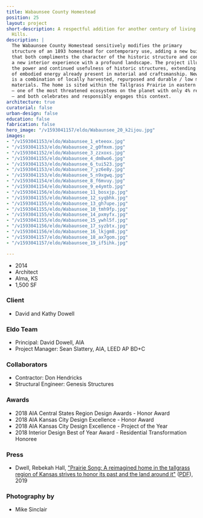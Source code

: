 ```yaml
---
title: Wabaunsee County Homestead
position: 25
layout: project
short-description: A respectful addition for another century of living in the Flint
  Hills.
description: |
  The Wabaunsee County Homestead sensitively modifies the primary
  structure of an 1893 homestead for contemporary use, adding a new building
  that both compliments the character of the historic structure and connects
  a new interior experience with a profound landscape. The project illustrates
  the power and continued usefulness of historic structures, extending the value
  of embodied energy already present in material and craftsmanship. New construction
  is a combination of locally harvested, repurposed and durable / low maintenance
  materials. The home is sited within the Tallgrass Prairie in eastern Kansas
  — one of the most threatened ecosystems on the planet with only 4% remaining
  — and both celebrates and responsibly engages this context.
architecture: true
curatorial: false
urban-design: false
education: false
fabrication: false
hero_image: "/v1593041157/eldo/Wabaunsee_20_k2ijou.jpg"
images:
- "/v1593041153/eldo/Wabaunsee_1_eteeox.jpg"
- "/v1593041153/eldo/Wabaunsee_2_g0fmxm.jpg"
- "/v1593041152/eldo/Wabaunsee_3_zzxoxs.jpg"
- "/v1593041155/eldo/Wabaunsee_4_dm8wo6.jpg"
- "/v1593041153/eldo/Wabaunsee_6_tui523.jpg"
- "/v1593041153/eldo/Wabaunsee_7_yz6e8y.jpg"
- "/v1593041153/eldo/Wabaunsee_5_n9xgwq.jpg"
- "/v1593041154/eldo/Wabaunsee_8_f6mvuy.jpg"
- "/v1593041154/eldo/Wabaunsee_9_e4ymtb.jpg"
- "/v1593041156/eldo/Wabaunsee_11_bosxjp.jpg"
- "/v1593041155/eldo/Wabaunsee_12_syqbhk.jpg"
- "/v1593041155/eldo/Wabaunsee_13_gh7upe.jpg"
- "/v1593041155/eldo/Wabaunsee_10_tmh9fp.jpg"
- "/v1593041155/eldo/Wabaunsee_14_pxmyfx.jpg"
- "/v1593041155/eldo/Wabaunsee_15_ywhl5f.jpg"
- "/v1593041156/eldo/Wabaunsee_17_syzbtx.jpg"
- "/v1593041156/eldo/Wabaunsee_16_lkjgm8.jpg"
- "/v1593041157/eldo/Wabaunsee_18_ax7gom.jpg"
- "/v1593041157/eldo/Wabaunsee_19_if5ihk.jpg"

---
```

- 2014
- Architect
- Alma, KS
- 1,500 SF

### Client
- David and Kathy Dowell

### Eldo Team
- Principal: David Dowell, AIA
- Project Manager: Sean Slattery, AIA, LEED AP BD+C

### Collaborators
- Contractor: Don Hendricks
- Structural Engineer: Genesis Structures

### Awards
- 2018 AIA Central States Region Design Awards - Honor Award
- 2018 AIA Kansas City Design Excellence - Honor Award
- 2018 AIA Kansas City Design Excellence - Project of the Year
- 2018 Interior Design Best of Year Award - Residential Transformation Honoree

### Press
- Dwell, Rebekah Hall, ["Prairie Song: A reimagined home in the tallgrass region of Kansas strives to honor its past and the land around it"](https://www.scribd.com/article/401756914/Prairie-Song "Prairie Song: A reimagined home in the tallgrass region of Kansas strives to honor its past and the land around it") ([PDF](//assets.ctfassets.net/7ceafwpo4r5g/yc3YjkNLeAJSXJGVI9X9K/cd2af3c6be32367fa3330a9ccc1838ee/DWELL_-_PDF_Copy.pdf "Download PDF: Prairie Song: A reimagined home in the tallgrass region of Kansas strives to honor its past and the land around it")), 2019

### Photography by
- Mike Sinclair